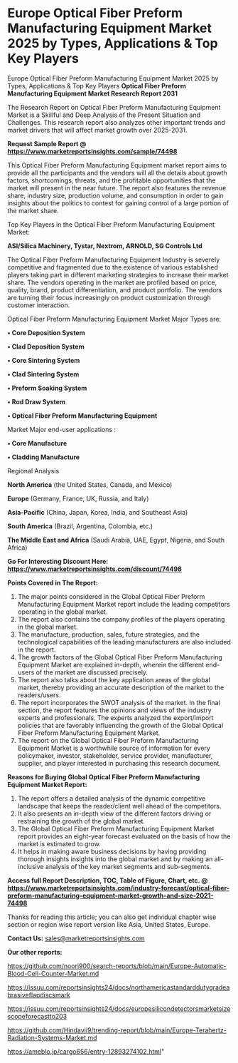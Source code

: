# Europe Optical Fiber Preform Manufacturing Equipment Market 2025 by Types, Applications & Top Key Players
 Europe Optical Fiber Preform Manufacturing Equipment Market 2025 by Types, Applications & Top Key Players
<strong>Optical Fiber Preform Manufacturing Equipment Market Research Report 2031</strong>

The Research Report on Optical Fiber Preform Manufacturing Equipment Market is a Skillful and Deep Analysis of the Present Situation and Challenges. This research report also analyzes other important trends and market drivers that will affect market growth over 2025-2031.

<strong>Request Sample Report @ <a href=https://www.marketreportsinsights.com/sample/74498>https://www.marketreportsinsights.com/sample/74498</a></strong>

This Optical Fiber Preform Manufacturing Equipment market report aims to provide all the participants and the vendors will all the details about growth factors, shortcomings, threats, and the profitable opportunities that the market will present in the near future. The report also features the revenue share, industry size, production volume, and consumption in order to gain insights about the politics to contest for gaining control of a large portion of the market share.

Top Key Players in the Optical Fiber Preform Manufacturing Equipment Market:

<strong>ASI/Silica Machinery, Tystar, Nextrom, ARNOLD, SG Controls Ltd</strong>

The Optical Fiber Preform Manufacturing Equipment Industry is severely competitive and fragmented due to the existence of various established players taking part in different marketing strategies to increase their market share. The vendors operating in the market are profiled based on price, quality, brand, product differentiation, and product portfolio. The vendors are turning their focus increasingly on product customization through customer interaction.

Optical Fiber Preform Manufacturing Equipment Market Major Types are:

<strong>• Core Deposition System

• Clad Deposition System

• Core Sintering System

• Clad Sintering System

• Preform Soaking System

• Rod Draw System

• Optical Fiber Preform Manufacturing Equipment</strong>

Market Major end-user applications :

<strong>• Core Manufacture

• Cladding Manufacture</strong>

Regional Analysis

</u><strong><b>North America</b></strong> (the United States, Canada, and Mexico)

<strong><b>Europe </b></strong>(Germany, France, UK, Russia, and Italy)

<strong><b>Asia-Pacific</b></strong> (China, Japan, Korea, India, and Southeast Asia)

<strong><b>South America</b></strong> (Brazil, Argentina, Colombia, etc.)

<strong><b>The Middle East and Africa</b></strong> (Saudi Arabia, UAE, Egypt, Nigeria, and South Africa)

<strong>Go For Interesting Discount Here: <a href=https://www.marketreportsinsights.com/discount/74498>https://www.marketreportsinsights.com/discount/74498</a></strong>

<strong>Points Covered in The Report:</strong>
<ol>
  <li>The major points considered in the Global Optical Fiber Preform Manufacturing Equipment Market report include the leading competitors operating in the global market.</li>
  <li>The report also contains the company profiles of the players operating in the global market.</li>
  <li>The manufacture, production, sales, future strategies, and the technological capabilities of the leading manufacturers are also included in the report.</li>
  <li>The growth factors of the Global Optical Fiber Preform Manufacturing Equipment Market are explained in-depth, wherein the different end-users of the market are discussed precisely.</li>
  <li>The report also talks about the key application areas of the global market, thereby providing an accurate description of the market to the readers/users.</li>
  <li>The report incorporates the SWOT analysis of the market. In the final section, the report features the opinions and views of the industry experts and professionals. The experts analyzed the export/import policies that are favorably influencing the growth of the Global Optical Fiber Preform Manufacturing Equipment Market.</li>
  <li>The report on the Global Optical Fiber Preform Manufacturing Equipment Market is a worthwhile source of information for every policymaker, investor, stakeholder, service provider, manufacturer, supplier, and player interested in purchasing this research document.</li>
</ol>
<strong>Reasons for Buying Global Optical Fiber Preform Manufacturing Equipment Market Report:</strong>

<ol>
  <li>The report offers a detailed analysis of the dynamic competitive landscape that keeps the reader/client well ahead of the competitors.</li>
  <li>It also presents an in-depth view of the different factors driving or restraining the growth of the global market.</li>
  <li>The Global Optical Fiber Preform Manufacturing Equipment Market report provides an eight-year forecast evaluated on the basis of how the market is estimated to grow.</li>
  <li>It helps in making aware business decisions by having providing thorough insights insights into the global market and by making an all-inclusive analysis of the key market segments and sub-segments.</li>
</ol>
<strong>Access full Report Description, TOC, Table of Figure, Chart, etc. @ <a href=https://www.marketreportsinsights.com/industry-forecast/optical-fiber-preform-manufacturing-equipment-market-growth-and-size-2021-74498>https://www.marketreportsinsights.com/industry-forecast/optical-fiber-preform-manufacturing-equipment-market-growth-and-size-2021-74498</a></strong>


Thanks for reading this article; you can also get individual chapter wise section or region wise report version like Asia, United States, Europe.

<strong>Contact Us:</strong>
sales@marketreportsinsights.com

<strong>Our other reports:</strong>

<a href=https://github.com/noori900/search-reports/blob/main/Europe-Automatic-Blood-Cell-Counter-Market.md>https://github.com/noori900/search-reports/blob/main/Europe-Automatic-Blood-Cell-Counter-Market.md</a>

<a href=https://issuu.com/reportsinsights24/docs/northamericastandarddutygradeabrasiveflapdiscsmark>https://issuu.com/reportsinsights24/docs/northamericastandarddutygradeabrasiveflapdiscsmark</a>

<a href=https://issuu.com/reportsinsights24/docs/europesilicondetectorsmarketsizescopeforecastto203>https://issuu.com/reportsinsights24/docs/europesilicondetectorsmarketsizescopeforecastto203</a>

<a href=https://github.com/Hindavii9/trending-report/blob/main/Europe-Terahertz-Radiation-Systems-Market.md>https://github.com/Hindavii9/trending-report/blob/main/Europe-Terahertz-Radiation-Systems-Market.md</a>

<a href=https://ameblo.jp/cargo656/entry-12893274102.html>https://ameblo.jp/cargo656/entry-12893274102.html</a>"
